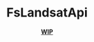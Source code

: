 <div align="center">
    <p align="center">
        <h1 align="center">FsLandsatApi</h1>
        <a href="https://fs-landsat-api.onrender.com/swagger/index.html" target="_blank"><b>WIP</b></a>
        <br>
    </p>
</div>
